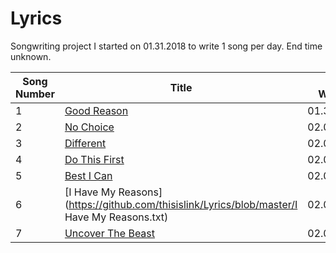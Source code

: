 # Lyrics
Songwriting project I started on 01.31.2018 to write 1 song per day. End time unknown.

| Song Number | Title | Date Written |
|---|---|---|
| 1 |[Good Reason](https://github.com/thisislink/Lyrics/blob/master/GoodReason.txt)| 01.31.2018
| 2 |[No Choice](https://github.com/thisislink/Lyrics/blob/master/NoChoice.txt)| 02.01.2018
| 3 |[Different](https://github.com/thisislink/Lyrics/blob/master/Different.txt)| 02.02.2018
| 4 |[Do This First](https://github.com/thisislink/Lyrics/blob/master/DoThisFirst.txt)| 02.03.2018
| 5 |[Best I Can](https://github.com/thisislink/Lyrics/blob/master/BestICan.txt)| 02.04.2018
| 6 |[I Have My Reasons](https://github.com/thisislink/Lyrics/blob/master/I Have My Reasons.txt)| 02.05.2018
| 7 |[Uncover The Beast](https://github.com/thisislink/Lyrics/blob/master/UncoverTheBeast.txt)| 02.06.2018